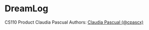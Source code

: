 # DreamLog
CS110 Product
Claudia Pascual
Authors: [Claudia Pascual (@cpascx)](https://github.com/cpascx)
